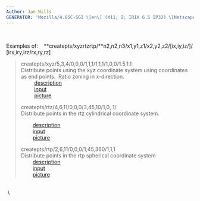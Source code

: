 ```yaml
---
Author: Jan Wills
GENERATOR: 'Mozilla/4.05C-SGI \[en\] (X11; I; IRIX 6.5 IP32) \[Netscape\]'
---
```


 

Examples of:   
**createpts/xyzrtzrtp/**n2,n2,n3/x1,y1,z1/x2,y2,z2/\[ix,iy,iz/\]/
\[irx,iry,irz/rx,ry,rz\]

> createpts/xyz/5,3,4/0,0,0/1,1,1/1,1,1/1,0,0/1.5,1.1\
> Distribute points using the xyz coordinate system using coordinates as
> end points.  Ratio zoning in x-direction.\
>          [description](createptsdes1.md)\
>          [input](new_md/input.createptsxyz)\
>          [picture](createptsxyz.gif)
>
> createpts/rtz/4,6,11/0,0,0/3,45,10/1,0, 1/\
> Distribute points in the rtz cylindrical coordinate system.
>
>         [description](createptsdes2.md)\
>         [input](new_md/input.createptscyl)\
>         [picture](createptscyl.gif)
>
> createpts/rtp/2,6,11/0,0,0/1,45,360/1,1,1\
> Distribute points in the rtp spherical coordinate system\
>         [description](createptsdes3.md)\
>         [input](new_md/input.createptssp)\
>         [picture](createptsph.gif)

 \
 \
